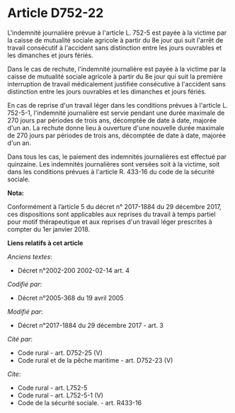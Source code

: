 # Article D752-22

L'indemnité journalière prévue à l'article L. 752-5 est payée à la victime par la caisse de mutualité sociale agricole à
partir du 8e jour qui suit l'arrêt de travail consécutif à l'accident sans distinction entre les jours ouvrables et les
dimanches et jours fériés. 

Dans le cas de rechute, l'indemnité journalière est payée à la victime par la caisse de mutualité sociale agricole à partir
du 8e jour qui suit la première interruption de travail médicalement justifiée consécutive à l'accident sans distinction
entre les jours ouvrables et les dimanches et jours fériés. 

En cas de reprise d'un travail léger dans les conditions prévues à l'article L. 752-5-1, l'indemnité journalière est servie
pendant une durée maximale de 270 jours par périodes de trois ans, décomptée de date à date, majorée d'un an. La rechute
donne lieu à ouverture d'une nouvelle durée maximale de 270 jours par périodes de trois ans, décomptée de date à date,
majorée d'un an. 

Dans tous les cas, le paiement des indemnités journalières est effectué par quinzaine. Les indemnités journalières sont
versées soit à la victime, soit dans les conditions prévues à l'article R. 433-16 du code de la sécurité sociale.

**Nota:**

Conformément à l’article 5 du décret n° 2017-1884 du 29 décembre 2017, ces dispositions sont applicables aux reprises du
travail à temps partiel pour motif thérapeutique et aux reprises d'un travail léger prescrites à compter du 1er janvier 2018.

**Liens relatifs à cet article**

_Anciens textes_:

  - Décret n°2002-200 2002-02-14 art. 4

_Codifié par_:

  - Décret n°2005-368 du 19 avril 2005

_Modifié par_:

  - Décret n°2017-1884 du 29 décembre 2017 - art. 3

_Cité par_:

  - Code rural - art. D752-25 (V)
  - Code rural et de la pêche maritime - art. D752-23 (V)

_Cite_:

  - Code rural - art. L752-5
  - Code rural - art. L752-5-1 (V)
  - Code de la sécurité sociale. - art. R433-16
